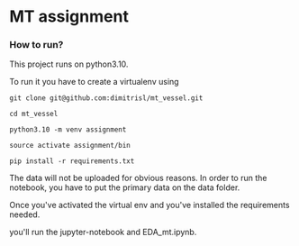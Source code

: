 # MT assignment

### How to run?


This project runs on python3.10.

To run it you have to create a virtualenv using

`git clone git@github.com:dimitrisl/mt_vessel.git`

`cd mt_vessel`

`python3.10 -m venv assignment`

`source activate assignment/bin`

`pip install -r requirements.txt`

The data will not be uploaded for obvious reasons.
In order to run the notebook, you have to put the primary data on the data folder.


Once you've activated the virtual env and you've installed the requirements needed.

you'll run the jupyter-notebook and EDA_mt.ipynb.

